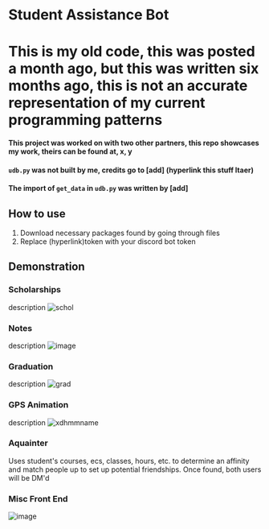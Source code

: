 # Student Assistance Bot
# This is my old code, this was posted a month ago, but this was written six months ago, this is not an accurate representation of my current programming patterns
#### This project was worked on with two other partners, this repo showcases my work, theirs can be found at, x, y
#### `udb.py` was not built by me, credits go to [add] (hyperlink this stuff ltaer)
#### The import of `get_data` in `udb.py` was written by [add]

## How to use
1. Download necessary packages found by going through files
2. Replace (hyperlink)token with your discord bot token

## Demonstration

### Scholarships
description
![schol](https://user-images.githubusercontent.com/69024184/153770914-6be2627c-9b5c-45ab-b809-9a5c4bb90779.png)

### Notes
description
![image](https://user-images.githubusercontent.com/69024184/157091559-10a460d8-cbe0-4556-9d57-e40c89516fa1.png)

### Graduation
description
![grad](https://user-images.githubusercontent.com/69024184/153770936-ca73ddf5-7172-428b-938f-fcd4fa3ed511.png)

### GPS Animation
description
![xdhmmname](https://user-images.githubusercontent.com/69024184/153770948-433d5d86-9c5e-410f-ade6-1472b6e40810.gif)

### Aquainter
Uses student's courses, ecs, classes, hours, etc. to determine an affinity and match people up to set up potential friendships. Once found, both users will be DM'd

### Misc Front End
![image](https://user-images.githubusercontent.com/69024184/153771082-cfd3e337-7f25-4af0-a63c-c34cd7a931d8.png)
